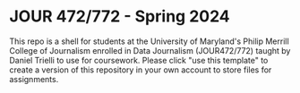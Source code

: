 # JOUR 472/772 - Spring 2024

This repo is a shell for students at the University of Maryland's Philip Merrill College of Journalism enrolled in Data Journalism (JOUR472/772) taught by Daniel Trielli to use for coursework.  Please click "use this template" to create a version of this repository in your own account to store files for assignments.

 
